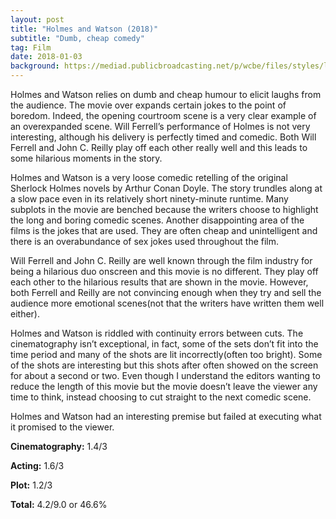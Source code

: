```yaml
---
layout: post
title: "Holmes and Watson (2018)"
subtitle: "Dumb, cheap comedy"
tag: Film
date: 2018-01-03
background: https://mediad.publicbroadcasting.net/p/wcbe/files/styles/large/public/201812/holmes_5.jpg
---
```

Holmes and Watson relies on dumb and cheap humour to elicit laughs from the audience. The movie over expands certain jokes to the point of boredom. Indeed, the opening courtroom scene is a very clear example of an overexpanded scene. Will Ferrell’s performance of Holmes is not very interesting, although his delivery is perfectly timed and comedic. Both Will Ferrell and John C. Reilly play off each other really well and this leads to some hilarious moments in the story.

Holmes and Watson is a very loose comedic retelling of the original Sherlock Holmes novels by Arthur Conan Doyle. The story trundles along at a slow pace even in its relatively short ninety-minute runtime. Many subplots in the movie are benched because the writers choose to highlight the long and boring comedic scenes. Another disappointing area of the films is the jokes that are used. They are often cheap and unintelligent and there is an overabundance of sex jokes used throughout the film.

Will Ferrell and John C. Reilly are well known through the film industry for being a hilarious duo onscreen and this movie is no different. They play off each other to the hilarious results that are shown in the movie. However, both Ferrell and Reilly are not convincing enough when they try and sell the audience more emotional scenes(not that the writers have written them well either).

Holmes and Watson is riddled with continuity errors between cuts. The cinematography isn’t exceptional, in fact, some of the sets don’t fit into the time period and many of the shots are lit incorrectly(often too bright). Some of the shots are interesting but this shots after often showed on the screen for about a second or two. Even though I understand the editors wanting to reduce the length of this movie but the movie doesn’t leave the viewer any time to think, instead choosing to cut straight to the next comedic scene.

Holmes and Watson had an interesting premise but failed at executing what it promised to the viewer.

**Cinematography:** 1.4/3

**Acting:** 1.6/3

**Plot:** 1.2/3

**Total:** 4.2/9.0 or 46.6%